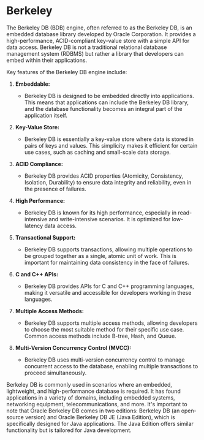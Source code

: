 # Berkeley
The Berkeley DB (BDB) engine, often referred to as the Berkeley DB, is an embedded database library developed by Oracle Corporation. It provides a high-performance, ACID-compliant key-value store with a simple API for data access. Berkeley DB is not a traditional relational database management system (RDBMS) but rather a library that developers can embed within their applications.

Key features of the Berkeley DB engine include:

1. **Embeddable:**
    - Berkeley DB is designed to be embedded directly into applications. This means that applications can include the Berkeley DB library, and the database functionality becomes an integral part of the application itself.

2. **Key-Value Store:**
    - Berkeley DB is essentially a key-value store where data is stored in pairs of keys and values. This simplicity makes it efficient for certain use cases, such as caching and small-scale data storage.

3. **ACID Compliance:**
    - Berkeley DB provides ACID properties (Atomicity, Consistency, Isolation, Durability) to ensure data integrity and reliability, even in the presence of failures.

4. **High Performance:**
    - Berkeley DB is known for its high performance, especially in read-intensive and write-intensive scenarios. It is optimized for low-latency data access.

5. **Transactional Support:**
    - Berkeley DB supports transactions, allowing multiple operations to be grouped together as a single, atomic unit of work. This is important for maintaining data consistency in the face of failures.

6. **C and C++ APIs:**
    - Berkeley DB provides APIs for C and C++ programming languages, making it versatile and accessible for developers working in these languages.

7. **Multiple Access Methods:**
    - Berkeley DB supports multiple access methods, allowing developers to choose the most suitable method for their specific use case. Common access methods include B-tree, Hash, and Queue.

8. **Multi-Version Concurrency Control (MVCC):**
    - Berkeley DB uses multi-version concurrency control to manage concurrent access to the database, enabling multiple transactions to proceed simultaneously.

Berkeley DB is commonly used in scenarios where an embedded, lightweight, and high-performance database is required. It has found applications in a variety of domains, including embedded systems, networking equipment, telecommunications, and more. It's important to note that Oracle Berkeley DB comes in two editions: Berkeley DB (an open-source version) and Oracle Berkeley DB JE (Java Edition), which is specifically designed for Java applications. The Java Edition offers similar functionality but is tailored for Java development.